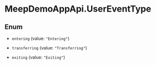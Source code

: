 # MeepDemoAppApi.UserEventType

## Enum


* `entering` (value: `"Entering"`)

* `transferring` (value: `"Transferring"`)

* `exiting` (value: `"Exiting"`)


